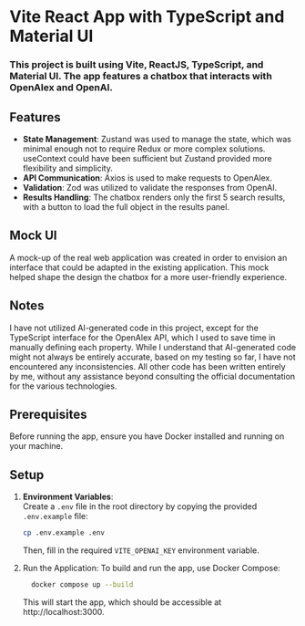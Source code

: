 # Vite React App with TypeScript and Material UI

### This project is built using Vite, ReactJS, TypeScript, and Material UI. The app features a chatbox that interacts with OpenAlex and OpenAI.

## Features

- **State Management**: Zustand was used to manage the state, which was minimal enough not to require Redux or more
  complex solutions. useContext could have been sufficient but Zustand provided more flexibility and simplicity.
- **API Communication**: Axios is used to make requests to OpenAlex.
- **Validation**: Zod was utilized to validate the responses from OpenAI.
- **Results Handling**: The chatbox renders only the first 5 search results, with a button to load the full object in
  the results panel.

## Mock UI

A mock-up of the real web application was created in order to envision an interface that could be adapted in the
existing application. This mock helped shape
the design the chatbox for a more user-friendly experience.

## Notes

I have not utilized AI-generated code in this project, except for the TypeScript interface for the OpenAlex API, which I
used to save time in manually defining each property. While I understand that AI-generated code might not always be
entirely accurate, based on my testing so far, I have not encountered any inconsistencies. All other code has been
written entirely by me, without any assistance beyond consulting the official documentation for the various
technologies.

## Prerequisites

Before running the app, ensure you have Docker installed and running on your machine.

## Setup

1. **Environment Variables**:  
   Create a `.env` file in the root directory by copying the provided `.env.example` file:

    ```bash
    cp .env.example .env
    ```

   Then, fill in the required `VITE_OPENAI_KEY` environment variable.

2. Run the Application: To build and run the app, use Docker Compose:
    ```bash
      docker compose up --build
    ```
   This will start the app, which should be accessible at http://localhost:3000.
